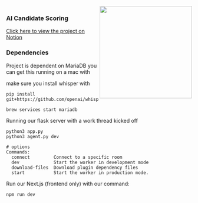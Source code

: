 
<img align="right" width="250" src="https://github.com/user-attachments/assets/a69f22f6-5958-4cc7-921a-5570f2b060a8"/>

### AI Candidate Scoring

[Click here to view the project on Notion](https://www.notion.so/adrianmohnacs/Projects-Pok-dex-f99abda38000453a9f584c7139b9222b?p=19f5c918fe368117a57cd938148733b9&pm=c)

### Dependencies

Project is dependent on MariaDB you can get this running on a mac with 

make sure you install whisper with 
```
pip install git+https://github.com/openai/whisper.git
```

```
brew services start mariadb
```

Running our flask server with a work thread kicked off
```
python3 app.py
python3 agent.py dev

# options
Commands:
  connect         Connect to a specific room
  dev             Start the worker in development mode
  download-files  Download plugin dependency files
  start           Start the worker in production mode.
```

Run our Next.js (frontend only) with our command:
```
npm run dev
```

